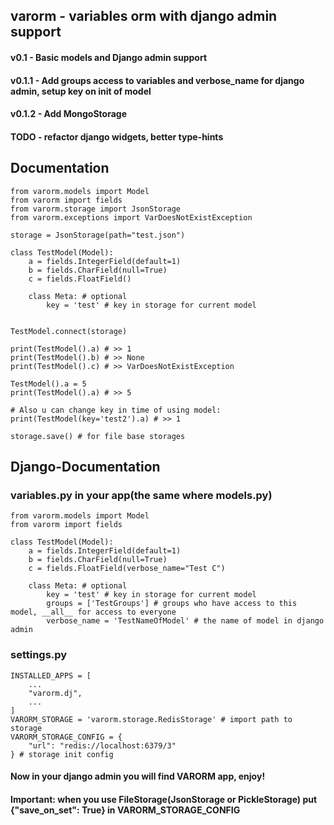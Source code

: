 ## varorm - variables orm with django admin support

#### v0.1 - Basic models and Django admin support
#### v0.1.1 - Add groups access to variables and verbose_name for django admin, setup key on init of model
#### v0.1.2 - Add MongoStorage 

#### TODO - refactor django widgets, better type-hints
## Documentation

```python3
from varorm.models import Model
from varorm import fields
from varorm.storage import JsonStorage
from varorm.exceptions import VarDoesNotExistException

storage = JsonStorage(path="test.json")

class TestModel(Model):
    a = fields.IntegerField(default=1)
    b = fields.CharField(null=True)
    c = fields.FloatField()

    class Meta: # optional
        key = 'test' # key in storage for current model


TestModel.connect(storage)

print(TestModel().a) # >> 1
print(TestModel().b) # >> None
print(TestModel().c) # >> VarDoesNotExistException

TestModel().a = 5
print(TestModel().a) # >> 5

# Also u can change key in time of using model:
print(TestModel(key='test2').a) # >> 1

storage.save() # for file base storages
```

## Django-Documentation
### variables.py in your app(the same where models.py)
```python3
from varorm.models import Model
from varorm import fields

class TestModel(Model):
    a = fields.IntegerField(default=1)
    b = fields.CharField(null=True)
    c = fields.FloatField(verbose_name="Test C")

    class Meta: # optional
        key = 'test' # key in storage for current model
        groups = ['TestGroups'] # groups who have access to this model, __all__ for access to everyone
        verbose_name = 'TestNameOfModel' # the name of model in django admin

```
### settings.py
```python3
INSTALLED_APPS = [
    ...
    "varorm.dj",
    ...
]
VARORM_STORAGE = 'varorm.storage.RedisStorage' # import path to storage
VARORM_STORAGE_CONFIG = {
    "url": "redis://localhost:6379/3"
} # storage init config
```
#### Now in your django admin you will find VARORM app, enjoy!
#### Important: when you use FileStorage(JsonStorage or PickleStorage) put {"save_on_set": True} in VARORM_STORAGE_CONFIG